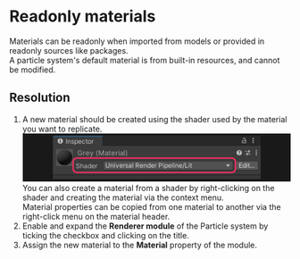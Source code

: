 # Readonly materials


Materials can be readonly when imported from models or provided in readonly sources like packages.  
A particle system's default material is from built-in resources, and cannot be modified.

## Resolution
1. A new material should be created using the shader used by the material you want to replicate.  
![Material Inspector | Shader dropdown](../../Materials/material-shader.png)  
You can also create a material from a shader by right-clicking on the shader and creating the material via the context menu.  
Material properties can be copied from one material to another via the right-click menu on the material header.
2. Enable and expand the **Renderer module** of the Particle system by ticking the checkbox and clicking on the title.
3. Assign the new material to the **Material** property of the module.
